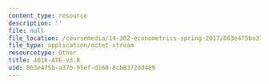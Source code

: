 ```yaml
---
content_type: resource
description: ''
file: null
file_location: /coursemedia/14-382-econometrics-spring-2017/863e475ba37b95efd1608cb8372dd489_401k-ATE-v3.R
file_type: application/octet-stream
resourcetype: Other
title: 401k-ATE-v3.R
uid: 863e475b-a37b-95ef-d160-8cb8372dd489
---
```

